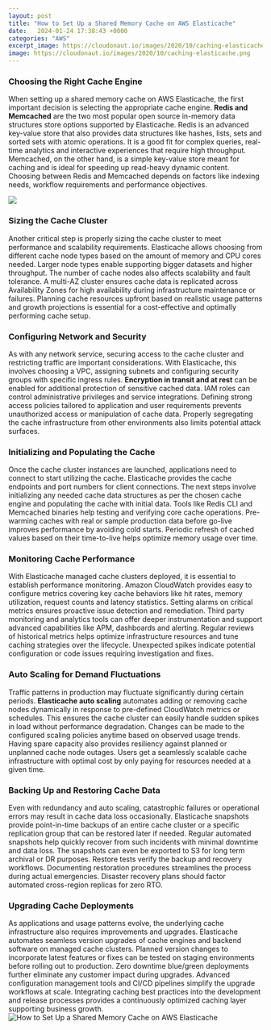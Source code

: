 ```yaml
---
layout: post
title: "How to Set Up a Shared Memory Cache on AWS Elasticache"
date:   2024-01-24 17:38:43 +0000
categories: "AWS"
excerpt_image: https://cloudonaut.io/images/2020/10/caching-elasticache.png
image: https://cloudonaut.io/images/2020/10/caching-elasticache.png
---
```


### Choosing the Right Cache Engine
When setting up a shared memory cache on AWS Elasticache, the first important decision is selecting the appropriate cache engine. **Redis and Memcached** are the two most popular open source in-memory data structures store options supported by Elasticache. Redis is an advanced key-value store that also provides data structures like hashes, lists, sets and sorted sets with atomic operations. It is a good fit for complex queries, real-time analytics and interactive experiences that require high throughput. Memcached, on the other hand, is a simple key-value store meant for caching and is ideal for speeding up read-heavy dynamic content. Choosing between Redis and Memcached depends on factors like indexing needs, workflow requirements and performance objectives.

![](https://media.amazonwebservices.com/blog/elasticache_4.png)
### Sizing the Cache Cluster
Another critical step is properly sizing the cache cluster to meet performance and scalability requirements. Elasticache allows choosing from different cache node types based on the amount of memory and CPU cores needed. Larger node types enable supporting bigger datasets and higher throughput. The number of cache nodes also affects scalability and fault tolerance. A multi-AZ cluster ensures cache data is replicated across Availability Zones for high availability during infrastructure maintenance or failures. Planning cache resources upfront based on realistic usage patterns and growth projections is essential for a cost-effective and optimally performing cache setup. 
### Configuring Network and Security
As with any network service, securing access to the cache cluster and restricting traffic are important considerations. With Elasticache, this involves choosing a VPC, assigning subnets and configuring security groups with specific ingress rules. **Encryption in transit and at rest** can be enabled for additional protection of sensitive cached data. IAM roles can control administrative privileges and service integrations. Defining strong access policies tailored to application and user requirements prevents unauthorized access or manipulation of cache data. Properly segregating the cache infrastructure from other environments also limits potential attack surfaces.
### Initializing and Populating the Cache
Once the cache cluster instances are launched, applications need to connect to start utilizing the cache. Elasticache provides the cache endpoints and port numbers for client connections. The next steps involve initializing any needed cache data structures as per the chosen cache engine and populating the cache with initial data. Tools like Redis CLI and Memcached binaries help testing and verifying core cache operations. Pre-warming caches with real or sample production data before go-live improves performance by avoiding cold starts. Periodic refresh of cached values based on their time-to-live helps optimize memory usage over time.
### Monitoring Cache Performance
With Elasticache managed cache clusters deployed, it is essential to establish performance monitoring. Amazon CloudWatch provides easy to configure metrics covering key cache behaviors like hit rates, memory utilization, request counts and latency statistics. Setting alarms on critical metrics ensures proactive issue detection and remediation. Third party monitoring and analytics tools can offer deeper instrumentation and support advanced capabilities like APM, dashboards and alerting. Regular reviews of historical metrics helps optimize infrastructure resources and tune caching strategies over the lifecycle. Unexpected spikes indicate potential configuration or code issues requiring investigation and fixes.
### Auto Scaling for Demand Fluctuations  
Traffic patterns in production may fluctuate significantly during certain periods. **Elasticache auto scaling** automates adding or removing cache nodes dynamically in response to pre-defined CloudWatch metrics or schedules. This ensures the cache cluster can easily handle sudden spikes in load without performance degradation. Changes can be made to the configured scaling policies anytime based on observed usage trends. Having spare capacity also provides resiliency against planned or unplanned cache node outages. Users get a seamlessly scalable cache infrastructure with optimal cost by only paying for resources needed at a given time.
### Backing Up and Restoring Cache Data
Even with redundancy and auto scaling, catastrophic failures or operational errors may result in cache data loss occasionally. Elasticache snapshots provide point-in-time backups of an entire cache cluster or a specific replication group that can be restored later if needed. Regular automated snapshots help quickly recover from such incidents with minimal downtime and data loss. The snapshots can even be exported to S3 for long term archival or DR purposes. Restore tests verify the backup and recovery workflows. Documenting restoration procedures streamlines the process during actual emergencies. Disaster recovery plans should factor automated cross-region replicas for zero RTO.
### Upgrading Cache Deployments  
As applications and usage patterns evolve, the underlying cache infrastructure also requires improvements and upgrades. Elasticache automates seamless version upgrades of cache engines and backend software on managed cache clusters. Planned version changes to incorporate latest features or fixes can be tested on staging environments before rolling out to production. Zero downtime blue/green deployments further eliminate any customer impact during upgrades. Advanced configuration management tools and CI/CD pipelines simplify the upgrade workflows at scale. Integrating caching best practices into the development and release processes provides a continuously optimized caching layer supporting business growth.
 ![How to Set Up a Shared Memory Cache on AWS Elasticache](https://cloudonaut.io/images/2020/10/caching-elasticache.png)